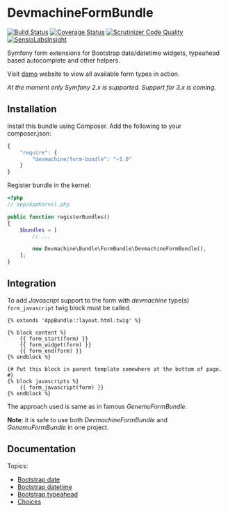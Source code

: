 # DevmachineFormBundle

[![Build Status](https://travis-ci.org/dev-machine/DevmachineFormBundle.svg?branch=master)](https://travis-ci.org/dev-machine/DevmachineFormBundle) [![Coverage Status](https://coveralls.io/repos/dev-machine/DevmachineFormBundle/badge.svg?branch=master&service=github)](https://coveralls.io/github/dev-machine/DevmachineFormBundle?branch=master) [![Scrutinizer Code Quality](https://scrutinizer-ci.com/g/dev-machine/DevmachineFormBundle/badges/quality-score.png?b=master)](https://scrutinizer-ci.com/g/dev-machine/DevmachineFormBundle/?branch=master) [![SensioLabsInsight](https://insight.sensiolabs.com/projects/b774b740-3eca-4084-ac1f-2aee3129ee47/mini.png)](https://insight.sensiolabs.com/projects/b774b740-3eca-4084-ac1f-2aee3129ee47)

Symfony form extensions for Bootstrap date/datetime widgets, typeahead based autocomplete and other helpers. 

Visit [demo](http://forms.devmachine.net) website to view all available form types in action.

_At the moment only Symfony 2.x is supported. Support for 3.x is coming._

## Installation 

Install this bundle using Composer. Add the following to your composer.json:

```javascript
{
    "require": {
        "devmachine/form-bundle": "~1.0"
    }
}
```

Register bundle in the kernel:

```php
<?php
// app/AppKernel.php

public function registerBundles()
{
    $bundles = [
        // ...

        new Devmachine\Bundle\FormBundle\DevmachineFormBundle(),
    ];
}
```

## Integration

To add _Javascript_ support to the form with _devmachine_ type(s) `form_javascript` twig block must be called.

```twig
{% extends 'AppBundle::layout.html.twig' %}

{% block content %}
    {{ form_start(form) }}
    {{ form_widget(form) }}
    {{ form_end(form) }}
{% endblock %}

{# Put this block in parent template somewhere at the bottom of page. #}
{% block javascripts %}
    {{ form_javascript(form) }}
{% endblock %}
```

The approach used is same as in famous _GenemuFormBundle_. 

__Note__: it is safe to use both _DevmachineFormBundle_ and _GenemuFormBundle_ in one project.

## Documentation

Topics:

 - [Bootstrap date](https://github.com/dev-machine/DevmachineFormBundle/blob/master/Resources/doc/date.md)
 - [Bootstrap datetime](https://github.com/dev-machine/DevmachineFormBundle/blob/master/Resources/doc/datetime.md)
 - [Bootstrap typeahead](https://github.com/dev-machine/DevmachineFormBundle/blob/master/Resources/doc/typeahead.md)
 - [Choices](https://github.com/dev-machine/DevmachineFormBundle/blob/master/Resources/doc/choices.md)
